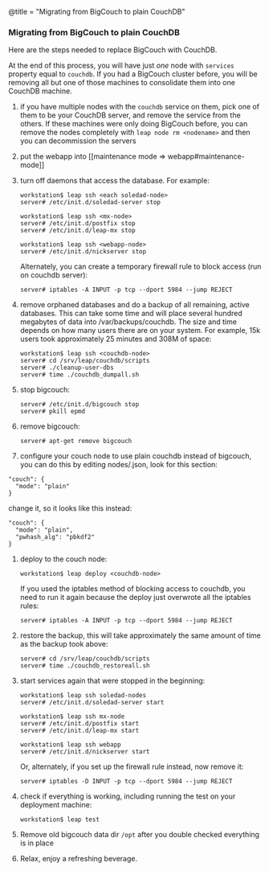 @title = "Migrating from BigCouch to plain CouchDB"

### Migrating from BigCouch to plain CouchDB

Here are the steps needed to replace BigCouch with CouchDB.

At the end of this process, you will have just *one* node with `services` property equal to `couchdb`. If you had a BigCouch cluster before, you will be removing all but one of those machines to consolidate them into one CouchDB machine.

1. if you have multiple nodes with the `couchdb` service on them, pick one of them to be your CouchDB server, and remove the service from the others. If these machines were only doing BigCouch before, you can remove the nodes completely with `leap node rm <nodename>` and then you can decommission the servers

1. put the webapp into [[maintenance mode => webapp#maintenance-mode]]

1. turn off daemons that access the database. For example:

    ```
    workstation$ leap ssh <each soledad-node>
    server# /etc/init.d/soledad-server stop

    workstation$ leap ssh <mx-node>
    server# /etc/init.d/postfix stop
    server# /etc/init.d/leap-mx stop

    workstation$ leap ssh <webapp-node>
    server# /etc/init.d/nickserver stop
    ```

    Alternately, you can create a temporary firewall rule to block access (run on couchdb server):

    ```
    server# iptables -A INPUT -p tcp --dport 5984 --jump REJECT
    ```

1. remove orphaned databases and do a backup of all remaining, active databases. This can take some time and will place several hundred megabytes of data into /var/backups/couchdb. The size and time depends on how many users there are on your system. For example, 15k users took approximately 25 minutes and 308M of space:

    ```
    workstation$ leap ssh <couchdb-node>
    server# cd /srv/leap/couchdb/scripts
    server# ./cleanup-user-dbs
    server# time ./couchdb_dumpall.sh
    ```

1. stop bigcouch:

    ```
    server# /etc/init.d/bigcouch stop
    server# pkill epmd
    ```

1. remove bigcouch:

    ```
    server# apt-get remove bigcouch
    ```

1. configure your couch node to use plain couchdb instead of bigcouch, you can do this by editing nodes/<couch-node>.json, look for this section:

  ```
  "couch": {
    "mode": "plain"
  }
  ```

  change it, so it looks like this instead:

  ```
  "couch": {
    "mode": "plain",
    "pwhash_alg": "pbkdf2"
  }
  ```

1. deploy to the couch node:

    ```
    workstation$ leap deploy <couchdb-node>
    ```

    If you used the iptables method of blocking access to couchdb, you need to run it again because the deploy just overwrote all the iptables rules:

    ```
    server# iptables -A INPUT -p tcp --dport 5984 --jump REJECT
    ```

1. restore the backup, this will take approximately the same amount of time as the backup took above:

    ```
    server# cd /srv/leap/couchdb/scripts
    server# time ./couchdb_restoreall.sh
    ```

1. start services again that were stopped in the beginning:

    ```
    workstation$ leap ssh soledad-nodes
    server# /etc/init.d/soledad-server start

    workstation$ leap ssh mx-node
    server# /etc/init.d/postfix start
    server# /etc/init.d/leap-mx start

    workstation$ leap ssh webapp
    server# /etc/init.d/nickserver start
    ```

    Or, alternately, if you set up the firewall rule instead, now remove it:

    ```
    server# iptables -D INPUT -p tcp --dport 5984 --jump REJECT
    ```

1. check if everything is working, including running the test on your deployment machine:

    ```
    workstation$ leap test
    ```

1. Remove old bigcouch data dir `/opt` after you double checked everything is in place

1. Relax, enjoy a refreshing beverage.
